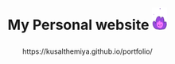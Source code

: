<h1 align="center">My Personal website <img src="https://github.com/KusalThemiya/KusalThemiya/blob/main/files/fire.gif" height="45" width="30"> </p> </h1>

<p align="center"> 
  https://kusalthemiya.github.io/portfolio/
</p>
